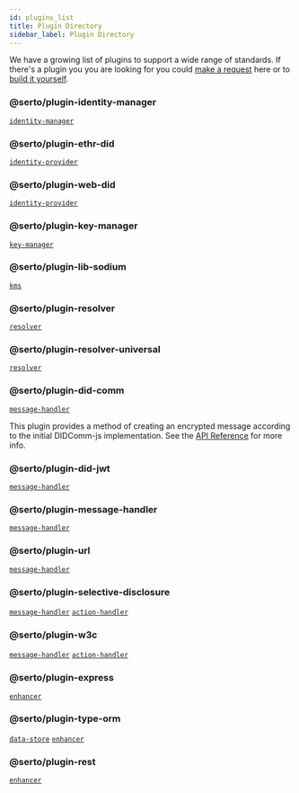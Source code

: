 ```yaml
---
id: plugins_list
title: Plugin Directory
sidebar_label: Plugin Directory
---
```


We have a growing list of plugins to support a wide range of standards. If there's a plugin you you are looking for you could [make a request](/docs/) here or to [build it yourself](/docs/).

### @serto/plugin-identity-manager

[`identity-manager`](/docs/agent/plugins#identity-manager)

### @serto/plugin-ethr-did

[`identity-provider`](/docs/agent/plugins#identity-provider)

### @serto/plugin-web-did

[`identity-provider`](/docs/agent/plugins#identity-provider)

### @serto/plugin-key-manager

[`key-manager`](/docs/agent/plugins#key-manager)

### @serto/plugin-lib-sodium

[`kms`](/docs/agent/plugins#kms)

### @serto/plugin-resolver

[`resolver`](/docs/agent/plugins#resolver)

### @serto/plugin-resolver-universal

[`resolver`](/docs/agent/plugins#resolver)

### @serto/plugin-did-comm

[`message-handler`](/docs/agent/plugins#message-handler)

This plugin provides a method of creating an encrypted message according to the initial DIDComm-js implementation. See the [API Reference](/docs/api/daf-did-comm) for more info.

### @serto/plugin-did-jwt

[`message-handler`](/docs/agent/plugins#message-handler)

### @serto/plugin-message-handler

[`message-handler`](/docs/agent/plugins#message-handler)

### @serto/plugin-url

[`message-handler`](/docs/agent/plugins#message-handler)

### @serto/plugin-selective-disclosure

[`message-handler`](/docs/agent/plugins#message-handler) [`action-handler`](/docs/agent/plugins#action-handler)

### @serto/plugin-w3c

[`message-handler`](/docs/agent/plugins#message-handler) [`action-handler`](/docs/agent/plugins#action-handler)

### @serto/plugin-express

[`enhancer`](/docs/agent/plugins#message-handler)

### @serto/plugin-type-orm

[`data-store`](/docs/agent/plugins#data-store) [`enhancer`](/docs/agent/plugins#message-handler)

### @serto/plugin-rest

[`enhancer`](/docs/agent/plugins#message-handler)
